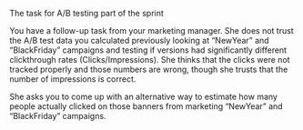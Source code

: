 The task for A/B testing part of the sprint

You have a follow-up task from your marketing manager. She does not trust 
the A/B test data you calculated previously looking at “NewYear” and “BlackFriday” 
campaigns and testing if versions had significantly different clickthrough rates (Clicks/Impressions). 
She thinks that the clicks were not tracked properly and those numbers are wrong, 
though she trusts that the number of impressions is correct.

She asks you to come up with an alternative way to estimate how many people actually clicked 
on those banners from marketing “NewYear” and “BlackFriday” campaigns.
